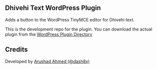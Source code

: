 ## Dhivehi Text WordPress Plugin

Adds a button to the WordPress TinyMCE editor for Dhivehi text.

This is the development repo for the plugin. You can download the actual plugin from the [WordPress Plugin Directory](https://wordpress.org/plugins/dhivehi-text)

## Credits

Developed by [Arushad Ahmed (@dash8x)](http://arushad.org)

